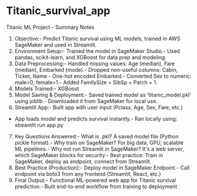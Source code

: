 # Titanic_survival_app
Titanic ML Project - Summary Notes
 1. Objective:- Predict Titanic survival using ML models, trained in AWS SageMaker and used in Streamlit.
 2. Environment Setup:- Trained the model in SageMaker Studio.- Used pandas, scikit-learn, and XGBoost for data prep and modeling.
 3. Data Preprocessing:- Handled missing values: Age (median), Fare (median), Embarked (mode).- Dropped non-useful columns: Cabin, Ticket, Name.- One-hot encoded Embarked.- Converted Sex to numeric: male=0, female=1.- Added FamilySize = SibSp + Parch + 1.
 4. Models Trained:- XGBoost
 5. Model Saving & Deployment:- Saved trained model as 'titanic_model.pkl' using joblib.- Downloaded it from SageMaker for local use.
 6. Streamlit App:- Built app with user input (Pclass, Age, Sex, Fare, etc.)
- App loads model and predicts survival instantly.- Ran locally using: streamlit run app.py
7. Key Questions Answered:- What is .pkl? A saved model file (Python pickle format).- Why train on SageMaker? For big data, GPU, scalable ML pipelines.- Why not run Streamlit in SageMaker? It's a web server, which SageMaker blocks for security.- Best practice: Train in SageMaker, deploy as endpoint, connect from Streamlit.
8. Best Practice (Production):- Deploy model in SageMaker Endpoint.- Call endpoint via boto3 from any frontend (Streamlit, React, etc.)
 9. Final Output:- Functional ML-powered web app for Titanic survival prediction.- Built end-to-end workflow from training to deployment
